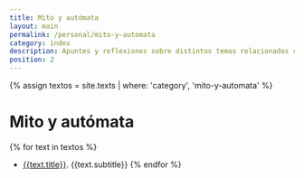 ```yaml
---
title: Mito y autómata
layout: main
permalink: /personal/mito-y-automata
category: index
description: Apuntes y reflexiones sobre distintos temas relacionados con la historia y filosofía de las matemáticas, y las ciencias de la computación, su presencia en el arte y la cultura, etc.
position: 2
---
```


{% assign textos = site.texts | where: 'category', 'mito-y-automata' %}

# Mito y autómata

{% for text in textos %} 
- [{{text.title}}]({{text.permalink}}). {{text.subtitle}}
{% endfor %}
